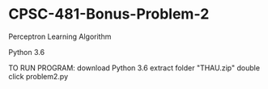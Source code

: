 # CPSC-481-Bonus-Problem-2
Perceptron Learning Algorithm

Python 3.6

TO RUN PROGRAM:
download Python 3.6
extract folder "THAU.zip"
double click problem2.py
